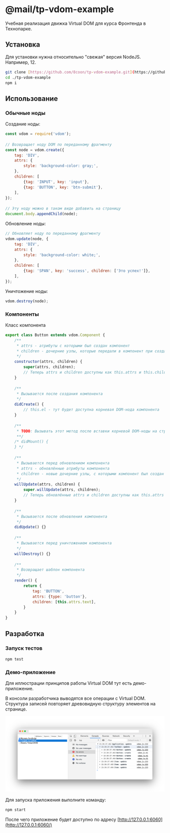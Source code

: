# @mail/tp-vdom-example

Учебная реализация движка Virtual DOM для курса Фронтенда в Технопарке.

## Установка

Для установки нужна относительно "свежая" версия NodeJS. Например, 12.

```bash
git clone [https://github.com/8coon/tp-vdom-example.git](https://github.com/8coon/tp-vdom-example.git)
cd ./tp-vdom-example
npm i
```

## Использование

### Обычные ноды

Создание ноды:

```javascript
const vdom = require('vdom');

// Возвращает ноду DOM по переданному фрагменту
const node = vdom.create({
    tag: 'DIV',
    attrs: {
        style: 'background-color: gray;',
    },
    children: [
        {tag: 'INPUT', key: 'input'},
        {tag: 'BUTTON', key: 'btn-submit'},
    ],
});

// Эту ноду можно в таком виде добавить на страницу
document.body.appendChild(node);
```

Обновление ноды:

```javascript
// Обновляет ноду по переданному фрагменту
vdom.update(node, {
    tag: 'DIV',
    attrs: {
        style: 'background-color: white;',
    },
    children: [
        {tag: 'SPAN', key: 'success', children: ['Это успех!']},
    ],
});
```

Уничтожение ноды:

```javascript
vdom.destroy(node);
```

### Компоненты

Класс компонента

```javascript
export class Button extends vdom.Component {
    /**
     * attrs - атрибуты с которыми был создан компонент
     * children - дочерние узлы, которые передали в компонент при создании
     */
    constructor(attrs, children) {
        super(attrs, children);
        // Теперь attrs и children доступны как this.attrs и this.children
    }

    /**
     * Вызывается после создания компонента
     */
    didCreate() {
        // this.el - тут будет доступна корневая DOM-нода компонента
    }

    /**
     * TODO: Вызывать этот метод после вставки корневой DOM-ноды на страницу
     **/
    /* didMount() {
    } */

    /**
     * Вызывается перед обновлением компонента
     * attrs - обновлённые атрибуты компонента
     * children - новые дочерние узлы, с которыми компонент был создан
     */
    willUpdate(attrs, children) {
        super.willUpdate(attrs, children);
        // Теперь обновлённые attrs и children доступны как this.attrs и this.children
    }

    /**
     * Вызывается после обновления компонента
     */
    didUpdate() {}

    /**
     * Вызывается перед уничтожением компонента
     */
    willDestroy() {}

    /**
     * Возвращает шаблон компонента
     */
    render() {
        return {
            tag: 'BUTTON',
            attrs: {type: 'button'},
            children: [this.attrs.text],
        }
    }
}
```

## Разработка

### Запуск тестов

```bash
npm test
```

### Демо-приложение

Для иллюстрации принципов работы Virtual DOM тут есть демо-приложение.

В консоли разработчика выводятся все операции с Virtual DOM. Структура записей повторяет древовидную структуру элементов на странице.

![](demo/screenshot.png)

Для запуска приложения выполните команду:

```bash
npm start
```

После чего приложение будет доступно по адресу [http://127.0.0.1:6060](http://127.0.0.1:6060/)
